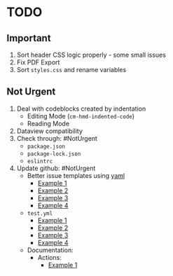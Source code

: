 # TODO

## Important

1. Sort header CSS logic properly - some small issues
2. Fix PDF Export
3. Sort `styles.css` and rename variables

## Not Urgent

1. Deal with codeblocks created by indentation
    - Editing Mode (`cm-hmd-indented-code`)
    - Reading Mode
2. Dataview compatibility
3. Check through: #NotUrgent
    - `package.json`
    - `package-lock.json`
    - `eslintrc`
4. Update github: #NotUrgent
    - Better issue templates using [yaml](https://docs.github.com/en/communities/using-templates-to-encourage-useful-issues-and-pull-requests/configuring-issue-templates-for-your-repository)
      - [Example 1](https://github.com/javalent/admonitions/tree/main/.github/ISSUE_TEMPLATE)
      - [Example 2](https://github.com/obsidian-tasks-group/obsidian-tasks/tree/main/.github/ISSUE_TEMPLATE)
      - [Example 3](https://github.com/actions/stale/blob/main/.github/ISSUE_TEMPLATE/config.yml)
      - [Example 4](https://github.com/blacksmithgu/obsidian-dataview/tree/master/.github/ISSUE_TEMPLATE)
    - `test.yml`
      - [Example 1](https://github.com/tgrosinger/advanced-tables-obsidian/blob/main/.github/workflows/main.yml)
      - [Example 2](https://github.com/chhoumann/quickadd/blob/master/.github/workflows/test.yml)
      - [Example 3](https://github.com/obsidian-tasks-group/obsidian-tasks/blob/main/.github/workflows/verify.yml)
      - [Example 4](https://github.com/blacksmithgu/obsidian-dataview/blob/master/.github/workflows/test.yml)
    - Documentation:
      - Actions:
        - [Example 1](https://github.com/obsidian-tasks-group/obsidian-tasks/blob/main/.github/workflows/update-docs-markdown.yml)
